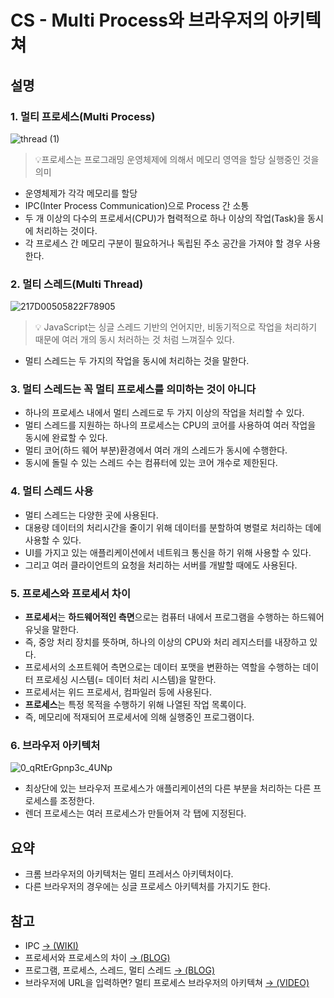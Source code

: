 # CS - Multi Process와 브라우저의 아키텍쳐

## 설명

### 1. 멀티 프로세스(Multi Process)

![thread (1)](https://user-images.githubusercontent.com/76679130/162668335-f0c5ca3a-79b1-47df-bfa6-7ab1b1257961.png)

> 💡프로세스는 프로그래밍 운영체제에 의해서 메모리 영역을 할당 실행중인 것을 의미

- 운영체제가 각각 메모리를 할당
- IPC(Inter Process Communication)으로 Process 간 소통
- 두 개 이상의 다수의 프로세서(CPU)가 협력적으로 하나 이상의 작업(Task)을 동시에 처리하는 것이다.
- 각 프로세스 간 메모리 구분이 필요하거나 독립된 주소 공간을 가져야 할 경우 사용한다.

### 2. 멀티 스레드(Multi Thread)

![217D00505822F78905](https://user-images.githubusercontent.com/76679130/162668545-51359e62-ae22-4aaa-8388-16fce61a6aa0.jpg)

> 💡 JavaScript는 싱글 스레드 기반의 언어지만, 비동기적으로 작업을 처리하기 때문에 여러 개의 동시 처러하는 것 처럼 느껴질수 있다.

- 멀티 스레드는 두 가지의 작업을 동시에 처리하는 것을 말한다.

### 3. 멀티 스레드는 꼭 멀티 프로세스를 의미하는 것이 아니다

- 하나의 프로세스 내에서 멀티 스레드로 두 가지 이상의 작업을 처리할 수 있다.
- 멀티 스레드를 지원하는 하나의 프로세스는 CPU의 코어를 사용하여 여러 작업을 동시에 완료할 수 있다.
- 멀티 코어(하드 웨어 부분)환경에서 여러 개의 스레드가 동시에 수행한다.
- 동시에 돌릴 수 있는 스레드 수는 컴퓨터에 있는 코어 개수로 제한된다.

### 4. 멀티 스레드 사용

- 멀티 스레드는 다양한 곳에 사용된다.
- 대용량 데이터의 처리시간을 줄이기 위해 데이터를 분할하여 병렬로 처리하는 데에 사용할 수 있다.
- UI를 가지고 있는 애플리케이션에서 네트워크 통신을 하기 위해 사용할 수 있다.
- 그리고 여러 클라이언트의 요청을 처리하는 서버를 개발할 때에도 사용된다.

### 5. 프로세스와 프로세서 차이

- **프로세서**는 **하드웨어적인 측면**으로는 컴퓨터 내에서 프로그램을 수행하는 하드웨어 유닛을 말한다.
- 즉, 중앙 처리 장치를 뜻하며, 하나의 이상의 CPU와 처리 레지스터를 내장하고 있다.
- 프로세서의 소프트웨어 측면으로는 데이터 포맷을 변환하는 역할을 수행하는 데이터 프로세싱 시스템(= 데이터 처리 시스템)을 말한다.
- 프로세서는 위드 프로세서, 컴파일러 등에 사용된다.
- **프로세스**는 특정 목적을 수행하기 위해 나열된 작업 목록이다.
- 즉, 메모리에 적재되어 프로세서에 의해 실행중인 프로그램이다.

### 6. 브라우저 아키텍처

![0_qRtErGpnp3c_4UNp](https://user-images.githubusercontent.com/76679130/162670216-95add292-e659-4059-927a-359570958406.png)

- 최상단에 있는 브라우저 프로세스가 애플리케이션의 다른 부분을 처리하는 다른 프로세스를 조정한다.
- 렌더 프로세스는 여러 프로세스가 만들어져 각 탭에 지정된다.

## 요약

- 크롬 브라우저의 아키텍처는 멀티 프레서스 아키텍처이다.
- 다른 브라우저의 경우에는 싱글 프로세스 아키텍처를 가지기도 한다.

## 참고

- IPC [→ (WIKI)](https://ko.wikipedia.org/wiki/%ED%94%84%EB%A1%9C%EC%84%B8%EC%8A%A4_%EA%B0%84_%ED%86%B5%EC%8B%A0)
- 프로세서와 프로세스의 차이 [→ (BLOG)](https://ypangtrouble.tistory.com/entry/%ED%94%84%EB%A1%9C%EC%84%B8%EC%84%9C-vs-%ED%94%84%EB%A1%9C%EC%84%B8%EC%8A%A4)
- 프로그램, 프로세스, 스레드, 멀티 스레드 [→ (BLOG)](https://hanamon.kr/%ED%94%84%EB%A1%9C%EA%B7%B8%EB%9E%A8-%ED%94%84%EB%A1%9C%EC%84%B8%EC%8A%A4-%EC%8A%A4%EB%A0%88%EB%93%9C-%EB%A9%80%ED%8B%B0%EC%8A%A4%EB%A0%88%EB%93%9C/)
- 브라우저에 URL을 입력하면? 멀티 프로세스 브라우저의 아키텍쳐 [→ (VIDEO)](https://www.youtube.com/watch?v=Nzjnbr7krQM&t=365s&ab_channel=%EA%B0%80%EC%9E%A5%EC%89%AC%EC%9A%B4%EC%9B%B9%EA%B0%9C%EB%B0%9CwithBoaz)
